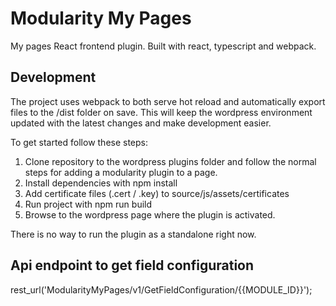 # Modularity My Pages

My pages React frontend plugin. Built with react, typescript and webpack.

## Development

The project uses webpack to both serve hot reload and automatically export files to the /dist folder on save.
This will keep the wordpress environment updated with the latest changes and make development easier.

To get started follow these steps:
1. Clone repository to the wordpress plugins folder and follow the normal steps for adding a modularity plugin to a page.
2. Install dependencies with npm install
3. Add certificate files (.cert / .key) to source/js/assets/certificates
4. Run project with npm run build
5. Browse to the wordpress page where the plugin is activated.

There is no way to run the plugin as a standalone right now.

## Api endpoint to get field configuration

rest_url('ModularityMyPages/v1/GetFieldConfiguration/{{MODULE_ID}}'); 
